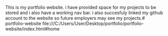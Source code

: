 This is my portfolio website. i have provided space for my projects to be stored and i also have a working nav bar. i also succesfuly linked my github account to the website so future employers may see my projects.# portfolio-website
file:///C:/Users/User/Desktop/portfolio/portfolio-website/index.html#home
